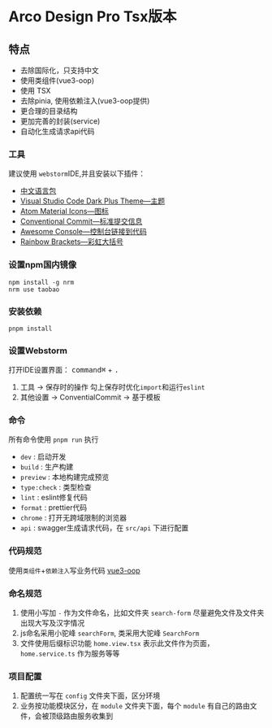 # Arco Design Pro Tsx版本

## 特点

- 去除国际化，只支持中文
- 使用类组件(vue3-oop)
- 使用 TSX
- 去除pinia, 使用依赖注入(vue3-oop提供)
- 更合理的目录结构
- 更加完善的封装(service)
- 自动化生成请求api代码

### 工具

建议使用 `webstorm`IDE,并且安装以下插件：

- [中文语言包](https://plugins.jetbrains.com/plugin/13710-chinese-simplified-language-pack----)
- [Visual Studio Code Dark Plus Theme—主题](https://plugins.jetbrains.com/plugin/12255-visual-studio-code-dark-plus-theme)
- [Atom Material Icons—图标](https://plugins.jetbrains.com/plugin/10044-atom-material-icons)
- [Conventional Commit—标准提交信息](https://plugins.jetbrains.com/plugin/13389-conventional-commit)
- [Awesome Console—控制台链接到代码](https://plugins.jetbrains.com/plugin/7677-awesome-console)
- [Rainbow Brackets—彩虹大括号](https://plugins.jetbrains.com/plugin/10080-rainbow-brackets)

### 设置**npm**国内镜像

```shell
npm install -g nrm
nrm use taobao
```

### 安装依赖

```shell
pnpm install
```

### 设置Webstorm

打开IDE设置界面： <kbd>command⌘</kbd> + <kbd>.</kbd>
1. 工具 -> 保存时的操作 勾上保存时优化`import`和运行`eslint`
2. 其他设置 -> ConventialCommit -> 基于模板

### 命令

所有命令使用 `pnpm run` 执行

- `dev` : 启动开发
- `build` : 生产构建
- `preview` : 本地构建完成预览
- `type:check` : 类型检查
- `lint` : eslint修复代码
- `format` : prettier代码
- `chrome` : 打开无跨域限制的浏览器
- `api` : swagger生成请求代码，在 `src/api` 下进行配置

### 代码规范

使用`类组件`+`依赖注入`写业务代码 [vue3-oop](https://github.com/agileago/vue3-oop)

### 命名规范

1. 使用小写加 `-` 作为文件命名，比如文件夹 `search-form` 尽量避免文件及文件夹出现大写及汉字情况
2. js命名采用小驼峰 `searchForm`, 类采用大驼峰 `SearchForm`
3. 文件使用后缀标识功能 `home.view.tsx` 表示此文件作为页面，`home.service.ts` 作为服务等等

### 项目配置

1. 配置统一写在 `config` 文件夹下面，区分环境
2. 业务按功能模块区分，在 `module` 文件夹下面，每个 `module` 有自己的路由文件，会被顶级路由服务收集到

